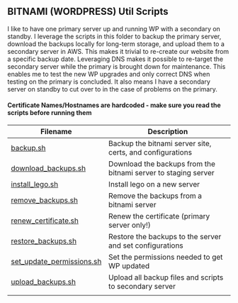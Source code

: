 ## BITNAMI (WORDPRESS) Util Scripts

I like to have one primary server up and running WP with a secondary on standby. I leverage the scripts in this folder to backup the primary server, download the backups locally for long-term storage, and upload them to a secondary server in AWS. This makes it trivial to re-create our website from a specific backup date. Leveraging DNS makes it possible to re-target the secondary server while the primary is brought down for maintenance. This enables me to test the new WP upgrades and only correct DNS when testing on the primary is concluded. It also means I have a secondary server on standby to cut over to in the case of problems on the primary.

#### Certificate Names/Hostnames are hardcoded - make sure you read the scripts before running them

| Filename        | Description                                                                          |
|-----------------|--------------------------------------------------------------------------------------|
| [backup.sh](https://github.com/burmat/burmatscripts/blob/master/bash/bitnami-wp/backup.sh) | Backup the bitnami server site, certs, and configurations |
| [download_backups.sh](https://github.com/burmat/burmatscripts/blob/master/bash/bitnami-wp/download_backups.sh) | Download the backups from the bitnami server to staging server |
| [install_lego.sh](https://github.com/burmat/burmatscripts/blob/master/bash/bitnami-wp/install_lego.sh) | Install lego on a new server |
| [remove_backups.sh](https://github.com/burmat/burmatscripts/blob/master/bash/bitnami-wp/remove_backups.sh) | Remove the backups from a bitnami server |
| [renew_certificate.sh](https://github.com/burmat/burmatscripts/blob/master/bash/bitnami-wp/renew_certificate.sh) | Renew the certificate (primary server only!) |
| [restore_backups.sh](https://github.com/burmat/burmatscripts/blob/master/bash/bitnami-wp/restore_backups.sh) | Restore the backups to the server and set configurations |
| [set_update_permissions.sh](https://github.com/burmat/burmatscripts/blob/master/bash/bitnami-wp/set_update_permissions.sh) | Set the permissions needed to get WP updated |
| [upload_backups.sh](https://github.com/burmat/burmatscripts/blob/master/bash/bitnami-wp/upload_backups.sh) | Upload all backup files and scripts to secondary server |
|                 |                                                                                      |
